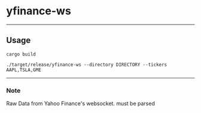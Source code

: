 # yfinance-ws

---

## Usage

`cargo build`


`./target/release/yfinance-ws --directory DIRECTORY --tickers AAPL,TSLA,GME`

---

### Note
Raw Data from Yahoo Finance's websocket. must be parsed